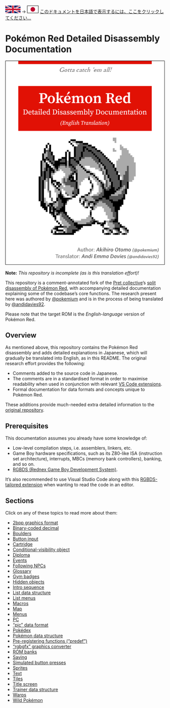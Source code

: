 ![British Flag](docs/image/uk.svg) → ![Japanese Flag](docs/image/japan.svg) [このドキュメントを日本語で表示するには、ここをクリックしてください…](README.jp.md)

# Pokémon Red Detailed Disassembly Documentation

![English Translation Cover](docs/image/cover.en.png)

**Note:** _This repository is incomplete (as is this translation effort)!_

This repository is a comment-annotated fork of the [Pret collective](https://www.github.com/pret)’s [split disassembly of Pokémon Red](https://www.github.com/pret/pokered), with accompanying detailed documentation explaining some of the codebase’s core functions. The research present here was authored by [@pokemium](https://www.github.com/pokemium) and is in the process of being translated by [@andidavies92](https://www.github.com/andidavies92).

Please note that the target ROM is the _English-language_ version of Pokémon Red.

## Overview

As mentioned above, this repository contains the Pokémon Red disassembly and adds detailed explanations in Japanese, which will gradually be translated into English, as in this README. The original research effort provides the following:

* Comments added to the source code in Japanese.
* The comments are in a standardised format in order to maximise readability when used in conjunction with relevant [VS Code extensions](https://marketplace.visualstudio.com/items?itemName=donaldhays.rgbds-z80).
* Formal documentation for data formats and concepts unique to Pokémon Red.

These additions provide much-needed extra detailed information to the [original repository](https://www.github.com/pret/pokered).

## Prerequisites

This documentation assumes you already have some knowledge of:

* Low-level compilation steps, i.e. assemblers, linkers, etc.
* Game Boy hardware specifications, such as its Z80-like ISA (instruction set architecture), interrupts, MBCs (memory bank controllers), banking, and so on.
* [RGBDS (Rednex Game Boy Development System)](https://www.github.com/rednex/rgbds).

It’s also recommended to use Visual Studio Code along with this [RGBDS-tailored extension](https://marketplace.visualstudio.com/items?itemName=donaldhays.rgbds-z80) when wanting to read the code in an editor.

## Sections

Click on any of these topics to read more about them:

* [2bpp graphics format](docs/2bpp.md)
* [Binary-coded decimal](docs/bcd.md)
* [Boulders](docs/boulder.md)
* [Button input](docs/joypad.md)
* [Cartridge](docs/cartridge.md)
* [Conditional-visibility object](docs/missable_object.md)
* [Diploma](docs/diploma.md)
* [Events](docs/event.md)
* [Following NPCs](docs/follow.md)
* [Glossary](docs/term.md)
* [Gym badges](docs/badge.md)
* [Hidden objects](docs/hidden_object/README.md)
* [Intro sequence](docs/intro.md)
* [List data structure](docs/list.md)
* [List menus](docs/list_menu.md)
* [Macros](docs/macro.md)
* [Map](docs/map/README.md)
* [Menus](docs/menu.md)
* [PC](docs/pc/README.md)
* [“pic” data format](docs/pic/README.md)
* [Pokédex](docs/pokedex.md)
* [Pokémon data structure](docs/pokemon/README.md)
* [Pre-registering functions (“predef”)](docs/predef.md)
* [“rgbgfx” graphics converter](docs/rgbgfx.md)
* [ROM banks](docs/bank.md)
* [Saving](docs/save.md)
* [Simulated button presses](docs/simulated_joypad.md)
* [Sprites](docs/sprite/README.md)
* [Text](docs/text/README.md)
* [Tiles](docs/map/tile.md)
* [Title screen](docs/titlescreen.md)
* [Trainer data structure](docs/trainer/README.md)
* [Warps](docs/warp/README.md)
* [Wild Pokémon](docs/wild_pokemon.md)
